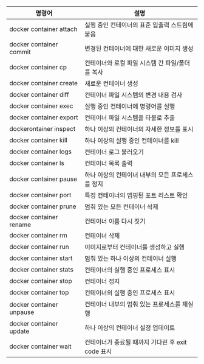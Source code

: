 | 명령어 | 설명 |
| --- | --- |
| docker container attach | 실행 중인 컨테이너의 표준 입출력 스트림에 붙음 |
| docker container commit | 변경된 컨테이너에 대한 새로운 이미지 생성 |
| docker container cp | 컨테이너와 로컬 파일 시스템 간 파일/폴더를 복사 |
| docker container create | 새로운 컨테이너 생성 |
| docker container diff | 컨테이너 파일 시스템의 변경 내용 검사 |
| docker container exec | 실행 중인 컨테이너에 명령어를 실행 |
| docker container export | 컨테이너 파일 시스템을 타볼로 추출 |
| dockerontainer inspect | 하나 이상의 컨테이너의 자세한 정보를 표시 |
| docker container kill | 하나 이상의 실행 중인 컨테이너를 kill |
| docker container logs | 컨테이너 로그 불러오기 |
| docker container ls | 컨테이너 목록 출력 |
| docker container pause | 하나 이상의 컨테이너 내부의 모든 프로세스를 정지 |
| docker container port | 특정 컨테이너의 맵핑된 포트 리스트 확인 |
| docker container prune | 멈춰 있는 모든 컨테이너 삭제 |
| docker container rename | 컨테이너 이름 다시 짓기 |
| docker container rm | 컨테이너 삭제 |
| docker container run | 이미지로부터 컨테이너를 생성하고 실행 |
| docker container start | 멈춰 있는 하나 이상의 컨테이너 실행 |
| docker container stats | 컨테이너의 실행 중인 프로세스 표시 |
| docker container stop | 컨테이너 정지 |
| docker container top | 컨테이너의 실행 중인 프로세스 표시 |
| docker container unpause | 컨테이너 내부의 멈춰 있는 프로세스를 재실행 |
| docker container update | 하나 이상의 컨테이너 설정 업데이트 |
| docker container wait | 컨테이너가 종료될 때까지 기다린 후 exit code 표시 |